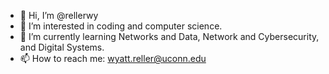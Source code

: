 - 👋 Hi, I’m @rellerwy
- 👀 I’m interested in coding and computer science.
- 🌱 I’m currently learning Networks and Data, Network and Cybersecurity, and Digital Systems.
- 📫 How to reach me: wyatt.reller@uconn.edu

<!---
rellerwy/rellerwy is a ✨ special ✨ repository because its `README.md` (this file) appears on your GitHub profile.
You can click the Preview link to take a look at your changes.
--->
